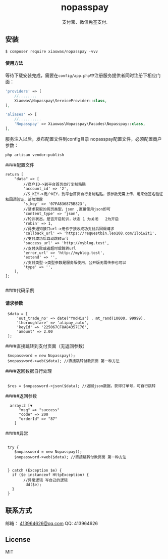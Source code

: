 <h1 align="center"> nopasspay </h1>

<p align="center"> 支付宝、微信免签支付.</p>


## 安装

```shell
$ composer require xiaowas/nopasspay -vvv
```

#### 使用方法

等待下载安装完成，需要在`config/app.php`中注册服务提供者同时注册下相应门面：
```php
'providers' => [
    //........
    Xiaowas\Nopasspay\ServiceProvider::class,
],

'aliases' => [
    //..........
    'Nopasspay' => Xiaowas\Nopasspay\Facades\Nopasspay::class,
],

```
服务注入以后，发布配置文件到config目录 nopasspay配置文件，必须配置商户参数：
```composer
php artisan vendor:publish
```

####配置文件

```
return [
    "data" => [
        //商户ID->到平台首页自行复制粘贴
        'account_id' => '2',
        //S_KEY->商户KEY，到平台首页自行复制粘贴，该参数无需上传，用来做签名验证和回调验证，请勿泄露
        's_key' => '07FA836875B823',
        //请求获取的网页类型，json ,直接使用json即可
        'content_type' => 'json',
        //轮训状态，是否开启轮训，状态 1 为关闭   2为开启
        'robin' => 1,
        //异步通知接口url->用作于接收成功支付后回调请求
        'callback_url' => 'https://requestbin.leo108.com/1loiw2t1',
        //支付成功后自动跳转url
        'success_url' => 'http://myblog.test',
        //支付失败或者超时后跳转url
        'error_url' => 'http://myblog.test',
        'extend' => '',
        //支付类型->类型参数是服务版使用，公开版无需传参也可以
        'type' => '',
    ],
];


```



####代码示例

#### 请求参数

````
 $data = [
     'out_trade_no' => date("YmdHis") . mt_rand(10000, 99999),
     'thoroughfare' => 'alipay_auto',
     'keyId' => '225067CF8A84357C76',
     'amount' => 2.00
 ];

````

####直接跳转到支付页面（无返回参数）

````
 $nopassword = new Nopasspay();
 $nopassword->web($data); //直接跳转付款页面 第一种方法

````

####返回数据自行处理

````

 $res = $nopassword->json($data); //返回json数据，获得订单号，可自行跳转 

````

#####返回参数

```
  array:3 [▼
      "msg" => "success"
      "code" => 200
      "orderId" => "87"
    ]

```





#####异常

````

 try {
    $nopassword = new Nopasspay();
    $nopassword->web($data); //直接跳转付款页面 第一种方法
    

 } catch (Exception $e) {
   if ($e instanceof HttpException) {
        //异常逻辑 写自己的逻辑
         dd($e);
   }
 }
````


## 联系方式

邮箱： 413964626@qq.com 
QQ:   413964626

## License

MIT